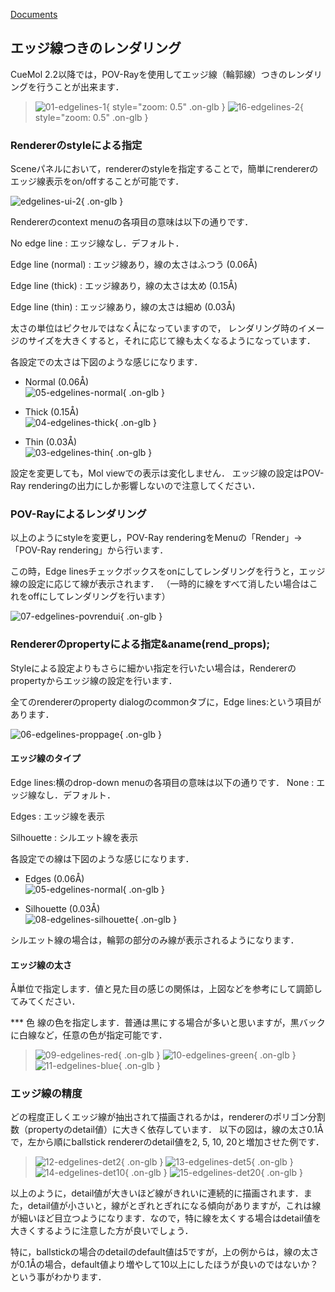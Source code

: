 [Documents](../../Documents)
## エッジ線つきのレンダリング
CueMol 2.2以降では，POV-Rayを使用してエッジ線（輪郭線）つきのレンダリングを行うことが出来ます．


> ![01-edgelines-1](../../assets/images/cuemol2/EdgeLines/01-edgelines-1.png){ style="zoom: 0.5" .on-glb }   ![16-edgelines-2](../../assets/images/cuemol2/EdgeLines/16-edgelines-2.png){ style="zoom: 0.5" .on-glb }

### Rendererのstyleによる指定
Sceneパネルにおいて，rendererのstyleを指定することで，簡単にrendererのエッジ線表示をon/offすることが可能です．


![edgelines-ui-2](../../assets/images/cuemol2/EdgeLines/edgelines-ui-2.png){ .on-glb }


Rendererのcontext menuの各項目の意味は以下の通りです．

No edge line
:   エッジ線なし．デフォルト．

Edge line (normal)
:   エッジ線あり，線の太さはふつう (0.06Å)

Edge line (thick)
:   エッジ線あり，線の太さは太め (0.15Å)

Edge line (thin)
:   エッジ線あり，線の太さは細め (0.03Å)


太さの単位はピクセルではなくÅになっていますので，
レンダリング時のイメージのサイズを大きくすると，それに応じて線も太くなるようになっています．

各設定での太さは下図のような感じになります．

-  Normal (0.06Å)<br />
![05-edgelines-normal](../../assets/images/cuemol2/EdgeLines/05-edgelines-normal.png){ .on-glb }

-  Thick (0.15Å)<br />
![04-edgelines-thick](../../assets/images/cuemol2/EdgeLines/04-edgelines-thick.png){ .on-glb }

-  Thin (0.03Å)<br />
![03-edgelines-thin](../../assets/images/cuemol2/EdgeLines/03-edgelines-thin.png){ .on-glb }

設定を変更しても，Mol viewでの表示は変化しません．
エッジ線の設定はPOV-Ray renderingの出力にしか影響しないので注意してください．

### POV-Rayによるレンダリング
以上のようにstyleを変更し，POV-Ray renderingをMenuの「Render」→「POV-Ray rendering」から行います．

この時，Edge linesチェックボックスをonにしてレンダリングを行うと，エッジ線の設定に応じて線が表示されます．
（一時的に線をすべて消したい場合はこれをoffにしてレンダリングを行います）

![07-edgelines-povrendui](../../assets/images/cuemol2/EdgeLines/07-edgelines-povrendui.png){ .on-glb }



### Rendererのpropertyによる指定&aname(rend_props);
Styleによる設定よりもさらに細かい指定を行いたい場合は，Rendererのpropertyからエッジ線の設定を行います．

全てのrendererのproperty dialogのcommonタブに，Edge lines:という項目があります．


![06-edgelines-proppage](../../assets/images/cuemol2/EdgeLines/06-edgelines-proppage.png){ .on-glb }


#### エッジ線のタイプ
Edge lines:横のdrop-down menuの各項目の意味は以下の通りです．
None
:   エッジ線なし．デフォルト．

Edges
:   エッジ線を表示

Silhouette
:   シルエット線を表示


各設定での線は下図のような感じになります．

-  Edges (0.06Å)<br />
![05-edgelines-normal](../../assets/images/cuemol2/EdgeLines/05-edgelines-normal.png){ .on-glb }

-  Silhouette (0.03Å)<br />
![08-edgelines-silhouette](../../assets/images/cuemol2/EdgeLines/08-edgelines-silhouette.png){ .on-glb }

シルエット線の場合は，輪郭の部分のみ線が表示されるようになります．

#### エッジ線の太さ
Å単位で指定します．値と見た目の感じの関係は，上図などを参考にして調節してみてください．

*** 色
線の色を指定します．普通は黒にする場合が多いと思いますが，黒バックに白線など，任意の色が指定可能です．

> ![09-edgelines-red](../../assets/images/cuemol2/EdgeLines/09-edgelines-red.png){ .on-glb } ![10-edgelines-green](../../assets/images/cuemol2/EdgeLines/10-edgelines-green.png){ .on-glb } ![11-edgelines-blue](../../assets/images/cuemol2/EdgeLines/11-edgelines-blue.png){ .on-glb }

### エッジ線の精度
どの程度正しくエッジ線が抽出されて描画されるかは，rendererのポリゴン分割数（propertyのdetail値）に大きく依存しています．
以下の図は，線の太さ0.1Åで，左から順にballstick rendererのdetail値を2, 5, 10, 20と増加させた例です．


> ![12-edgelines-det2](../../assets/images/cuemol2/EdgeLines/12-edgelines-det2.png){ .on-glb } ![13-edgelines-det5](../../assets/images/cuemol2/EdgeLines/13-edgelines-det5.png){ .on-glb } ![14-edgelines-det10](../../assets/images/cuemol2/EdgeLines/14-edgelines-det10.png){ .on-glb }  ![15-edgelines-det20](../../assets/images/cuemol2/EdgeLines/15-edgelines-det20.png){ .on-glb }


以上のように，detail値が大きいほど線がきれいに連続的に描画されます．また，detail値が小さいと，線がとぎれとぎれになる傾向がありますが，これは線が細いほど目立つようになります．なので，特に線を太くする場合はdetail値を大きくするように注意した方が良いでしょう．

特に，ballstickの場合のdetailのdefault値は5ですが，上の例からは，線の太さが0.1Åの場合，default値より増やして10以上にしたほうが良いのではないか？という事がわかります．
